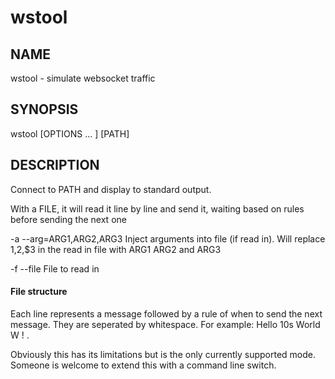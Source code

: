 # wstool
## NAME
  wstool - simulate websocket traffic

## SYNOPSIS
  wstool [OPTIONS ... ] [PATH]

## DESCRIPTION
  Connect to PATH and display to standard output.

  With a FILE, it will read it line by line and send it,
  waiting based on rules before sending the next one

  -a --arg=ARG1,ARG2,ARG3
    Inject arguments into file (if read in). Will replace 
    $1,$2,$3 in the read in file with ARG1 ARG2 and ARG3

  -f --file <filepath>
    File to read in

#### File structure
Each line represents a message followed by a rule of when
to send the next message. They are seperated by whitespace.
For example:
Hello   10s
World   W
!       .

Obviously this has its limitations but is the only
currently supported mode. Someone is welcome to extend this
with a command line switch.
